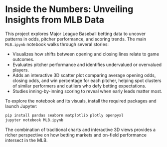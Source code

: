 # Inside the Numbers: Unveiling Insights from MLB Data

This project explores Major League Baseball betting data to uncover patterns in odds, pitcher performance, and scoring trends.
The main `MLB.ipynb` notebook walks through several stories:

- Visualizes how shifts between opening and closing lines relate to game outcomes.
- Evaluates pitcher performance and identifies undervalued or overvalued players.
- Adds an interactive 3D scatter plot comparing average opening odds, closing odds, and win percentage for each pitcher, helping spot clusters of similar performers and outliers who defy betting expectations.
- Studies inning-by-inning scoring to reveal when early leads matter most.

To explore the notebook and its visuals, install the required packages and launch Jupyter:

```bash
pip install pandas seaborn matplotlib plotly openpyxl
jupyter notebook MLB.ipynb
```

The combination of traditional charts and interactive 3D views provides a richer perspective on how betting markets and on-field
performance intersect in the MLB.
